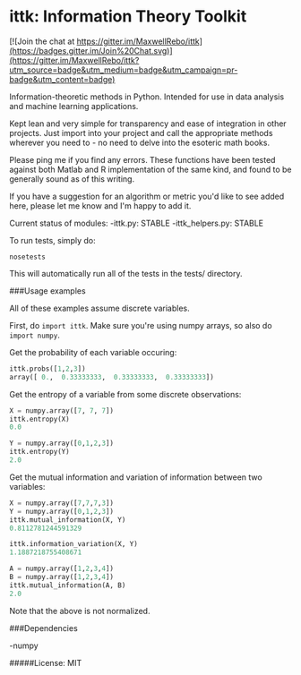 ittk: Information Theory Toolkit
====

[![Join the chat at https://gitter.im/MaxwellRebo/ittk](https://badges.gitter.im/Join%20Chat.svg)](https://gitter.im/MaxwellRebo/ittk?utm_source=badge&utm_medium=badge&utm_campaign=pr-badge&utm_content=badge)

  Information-theoretic methods in Python.  Intended for use in data analysis and machine learning applications.

  Kept lean and very simple for transparency and ease of integration in other projects.  Just import into your project and call the appropriate methods wherever you need to - no need to delve into the esoteric math books.

  Please ping me if you find any errors.  These functions have been tested against both Matlab and R implementation of the same kind, and found to be generally sound as of this writing.

  If you have a suggestion for an algorithm or metric you'd like to see added here, please let me know and I'm happy to add it.

Current status of modules:
    -ittk.py: STABLE
    -ittk_helpers.py: STABLE
    
To run tests, simply do:
```
nosetests
```

This will automatically run all of the tests in the tests/ directory.
  
###Usage examples

All of these examples assume discrete variables.

First, do `import ittk`.  Make sure you're using numpy arrays, so also do `import numpy`.

Get the probability of each variable occuring:

```python
ittk.probs([1,2,3])
array([ 0.,  0.33333333,  0.33333333,  0.33333333])
```

Get the entropy of a variable from some discrete observations:

```python
X = numpy.array([7, 7, 7])
ittk.entropy(X)
0.0

Y = numpy.array([0,1,2,3])
ittk.entropy(Y)
2.0
```

Get the mutual information and variation of information between two variables:

```python
X = numpy.array([7,7,7,3])
Y = numpy.array([0,1,2,3])
ittk.mutual_information(X, Y)
0.8112781244591329

ittk.information_variation(X, Y)
1.1887218755408671

A = numpy.array([1,2,3,4])
B = numpy.array([1,2,3,4])
ittk.mutual_information(A, B)
2.0
```

Note that the above is not normalized.
  
###Dependencies

  -numpy
  
#####License: MIT
  

